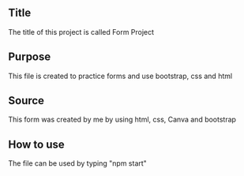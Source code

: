 ## Title

The title of this project is called Form Project

## Purpose

This file is created to practice forms and use bootstrap, css and html

## Source

This form was created by me by using html, css, Canva and bootstrap

## How to use

The file can be used by typing "npm start"
